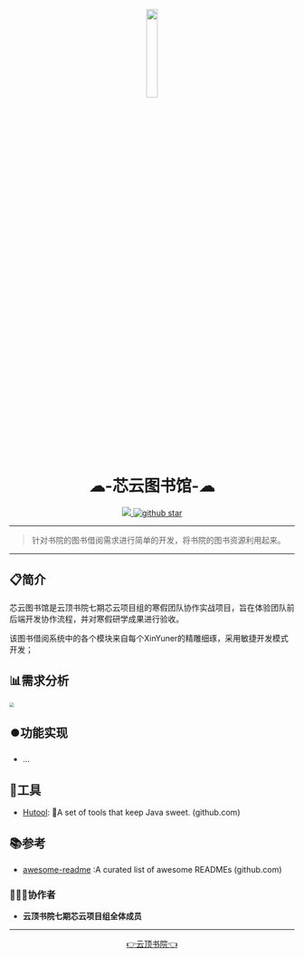 <p align="center">
	<img src="https://ruafafa-photobed.oss-cn-beijing.aliyuncs.com/Xincloud.png" width="20%">
</p>
<p align="center">
	<h1 align="center">☁︎-芯云图书馆-☁︎</h1>
</p>
<p align="center">
	<a target="_blank" href="https://www.oracle.com/java/technologies/javase/javase-jdk19-downloads.html">
		<img src="https://img.shields.io/badge/JDK-19+-green.svg" />
	</a>
	<a target="_blank" href='https://github.com/Ruafafa/XinYunLibrary'>
		<img src="https://img.shields.io/github/stars/Ruafafa/XinYunLibrary?affiliations=Ruafafa&style=social" alt="github star"/>
	</a>
</p>

---
> 针对书院的图书借阅需求进行简单的开发，将书院的图书资源利用起来。
---
## 📋简介

芯云图书馆是云顶书院七期芯云项目组的寒假团队协作实战项目，旨在体验团队前后端开发协作流程，并对寒假研学成果进行验收。

该图书借阅系统中的各个模块来自每个XinYuner的精雕细琢，采用敏捷开发模式开发；

## 📊需求分析

<img src="https://ruafafa-photobed.oss-cn-beijing.aliyuncs.com/%E5%9B%BE%E4%B9%A6%E7%AE%A1%E7%90%86%E7%B3%BB%E7%BB%9F%E9%9C%80%E6%B1%82%E5%88%86%E6%9E%90.png" style="zoom:50%;" />

## ⏺️功能实现

- ...

## 🔧工具

- [Hutool](https://github.com/dromara/hutool/): 🍬A set of tools that keep Java sweet. (github.com)

## 📚︎参考

- [awesome-readme](https://github.com/matiassingers/awesome-readme) :A curated list of awesome READMEs (github.com)

### 👨🏼‍💻协作者

- **云顶书院七期芯云项目组全体成员**

---

<p align="center">
    <a href="https://baike.baidu.com/item/云顶书院/23672117">👉云顶书院👈</a>
</p>



